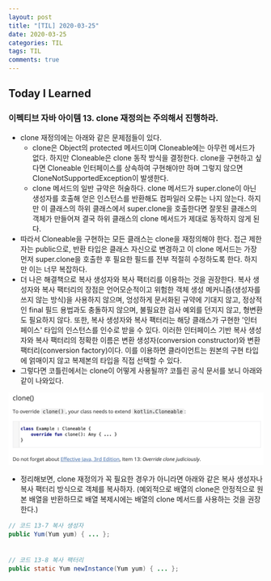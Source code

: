 ```yaml
---
layout: post
title: "[TIL] 2020-03-25"
date: 2020-03-25
categories: TIL
tags: TIL
comments: true
---
```


## Today I Learned
### 이펙티브 자바 아이템 13. clone 재정의는 주의해서 진행하라.
- clone 재정의에는 아래와 같은 문제점들이 있다. 
    - clone은 Object의 protected 메서드이며 Cloneable에는 아무런 메서드가 없다. 하지만 Cloneable은 clone 동작 방식을 결정한다. clone을 구현하고 싶다면 Cloneable 인터페이스를 상속하여 구현해야만 하며 그렇지 않으면 CloneNotSupportedException이 발생한다.
    - clone 메서드의 일반 규약은 허술하다. clone 메서드가 super.clone이 아닌 생성자를 호출해 얻은 인스턴스를 반환해도 컴파일러 오류는 나지 않는다. 하지만 이 클래스의 하위 클래스에서 super.clone을 호출한다면 잘못된 클래스의 객체가 만들어져 결국 하위 클래스의 clone 메서드가 제대로 동작하지 않게 된다. 
- 따라서 Cloneable을 구현하는 모든 클래스는 clone을 재정의해야 한다. 접근 제한자는 public으로, 반환 타입은 클래스 자신으로 변경하고 이 clone 메서드는 가장 먼저 super.clone을 호출한 후 필요한 필드를 전부 적절히 수정하도록 한다. 하지만 이는 너무 복잡하다.
- 더 나은 해결책으로 복사 생성자와 복사 팩터리를 이용하는 것을 권장한다. 복사 생성자와 복사 팩터리의 장점은 언어모순적이고 위험한 객체 생성 메커니즘(생성자를 쓰지 않는 방식)을 사용하지 않으며, 엉성하게 문서화된 규약에 기대지 않고, 정상적인 final 필드 용법과도 충돌하지 않으며, 불필요한 검사 예외를 던지지 않고, 형변환도 필요하지 않다. 또한, 복사 생성자와 복사 팩터리는 해당 클래스가 구현한 '인터페이스' 타입의 인스턴스를 인수로 받을 수 있다. 이러한 인터페이스 기반 복사 생성자와 복사 팩터리의 정확한 이름은 변환 생성자(conversion constructor)와 변환 팩터리(conversion factory)이다. 이를 이용하면 클라이언트는 원본의 구현 타입에 얽매이지 않고 복제본의 타입을 직접 선택할 수 있다.
- 그렇다면 코틀린에서는 clone이 어떻게 사용될까? 코틀린 공식 문서를 보니 아래와 같이 나와있다.

![kotlin-clone](../../resources/images/kotlin_clone.png)

- 정리해보면, clone 재정의가 꼭 필요한 경우가 아니라면 아래와 같은 복사 생성자나 복사 팩터리 방식으로 객체를 복사하자. (예외적으로 배열의 clone은 안정적으로 원본 배열을 반환하므로 배열 복제시에는 배열의 clone 메서드를 사용하는 것을 권장한다.)
```java
// 코드 13-7 복사 생성자
public Yum(Yum yum) { ... };


// 코드 13-8 복사 팩터리
public static Yum newInstance(Yum yum) { ... };
```